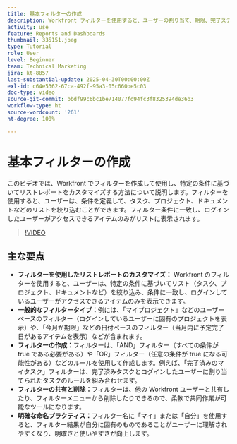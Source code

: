 ```yaml
---
title: 基本フィルターの作成
description: Workfront フィルターを使用すると、ユーザーの割り当て、期限、完了ステータスなどの条件に基づいてリストをカスタマイズできるので、タスクとプロジェクトの管理が効率化され、ワークフローの効率と共同作業が向上します。
activity: use
feature: Reports and Dashboards
thumbnail: 335151.jpeg
type: Tutorial
role: User
level: Beginner
team: Technical Marketing
jira: kt-8857
last-substantial-update: 2025-04-30T00:00:00Z
exl-id: c64e5362-67ca-492f-95a3-05c660be5c03
doc-type: video
source-git-commit: bbdf99c6bc1be714077fd94fc3f8325394de36b3
workflow-type: ht
source-wordcount: '261'
ht-degree: 100%

---
```


# 基本フィルターの作成

このビデオでは、Workfront でフィルターを作成して使用し、特定の条件に基づいてリストレポートをカスタマイズする方法について説明します。フィルターを使用すると、ユーザーは、条件を定義して、タスク、プロジェクト、ドキュメントなどのリストを絞り込むことができます。フィルター条件に一致し、ログインしたユーザーがアクセスできるアイテムのみがリストに表示されます。


>[!VIDEO](https://video.tv.adobe.com/v/335151/?quality=12&learn=on&enablevpops=1)

## 主な要点

* **フィルターを使用したリストレポートのカスタマイズ：** Workfront のフィルターを使用すると、ユーザーは、特定の条件に基づいてリスト（タスク、プロジェクト、ドキュメントなど）を絞り込み、条件に一致し、ログインしているユーザーがアクセスできるアイテムのみを表示できます。
* **一般的なフィルタータイプ：**&#x200B;例には、「マイプロジェクト」などのユーザーベースのフィルター（ログインしているユーザーに固有のプロジェクトを表示）や、「今月が期限」などの日付ベースのフィルター（当月内に予定完了日があるアイテムを表示）などが含まれます。
* **フィルターの作成：**&#x200B;フィルターは、「AND」フィルター（すべての条件が true である必要がある）や「OR」フィルター（任意の条件が true になる可能性がある）などのルールを使用して作成します。例えば、「完了済みのマイタスク」フィルターは、完了済みタスクとログインしたユーザーに割り当てられたタスクのルールを組み合わせます。
* **フィルターの共有と削除：**&#x200B;フィルターは、他の Workfront ユーザーと共有したり、フィルターメニューから削除したりできるので、柔軟で共同作業が可能なツールになります。
* **明確な命名プラクティス：**&#x200B;フィルター名に「マイ」または「自分」を使用すると、フィルター結果が自分に固有のものであることがユーザーに理解されやすくなり、明確さと使いやすさが向上します。

